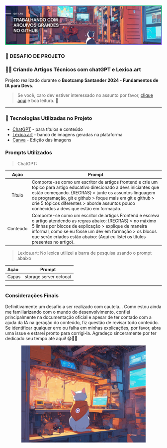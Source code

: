 <p align="center">
    <img src="assets\Capa Artigo.png">
</p>

### 💾 DESAFIO DE PROJETO
### 🤖📑 Criando Artigos Técnicos com chatGPT e Lexica.art

Projeto realizado durante o **Bootcamp Santander 2024 - Fundamentos de IA para Devs**.

> Se você, caro dev estiver interessado no assunto por favor, [clique aqui]() e boa leitura. 📖

----------------

### 👾 Tecnologias Utilizadas no Projeto
- [ChatGPT](https://chatgpt.com/) - para títulos e conteúdo
- [Lexica.art](https://lexica.art/) - banco de imagens geradas na plataforma
- [Canva](https://www.canva.com/) - Edição das imagens

### Prompts Utilizados

> ChatGPT:

|  Ação  |  Prompt                                                                   |
| :----: |  ------------------------------------------------------------------------ |
| Título | Comporte-se como um escritor de artigos frontend e crie um tópico para artigo educativo direcionado a devs iniciantes que estão começando. {REGRAS} > junte os assuntos linguagem de programação, git e github > foque mais em git e github > crie 5 tópicos diferentes > aborde assuntos pouco conhecidos a devs que estão em formação.   |
| Conteúdo| Comporte-se como um escritor de artigos Frontend e escreva o artigo atendendo as regras abaixo: {REGRAS} > no máximo 5 linhas por blocos de explicação > explique de maneira informal, como se eu fosse um dev em formação > os blocos que serão criados estão abaixo: (Aqui eu listei os títulos presentes no artigo).                |

> Lexica.art: No lexica utilizei a barra de pesquisa usando o prompt abaixo

|  Ação  |  Prompt                          |
| :----- |  ------------------------------- |
|  Capas | storage server octocat           |

------------------

### Considerações Finais
Definitivamente um desafio a ser realizado com cautela... Como estou ainda me familiarizando com o mundo do desenvolvimento, confiei principalmente na documentação oficial e apesar de ter contado com a ajuda da IA na geração do conteúdo, fiz questão de revisar todo conteúdo. Se identificar qualquer erro ou falha em minhas explicações, por favor, abra uma issue e estarei pronto para corrigi-la. Agradeço sinceramente por ter dedicado seu tempo até aqui! 😁✌🏽

<p align="center">
    <img width="400" src="assets\digital art of a little cat.jpg">
</p>
